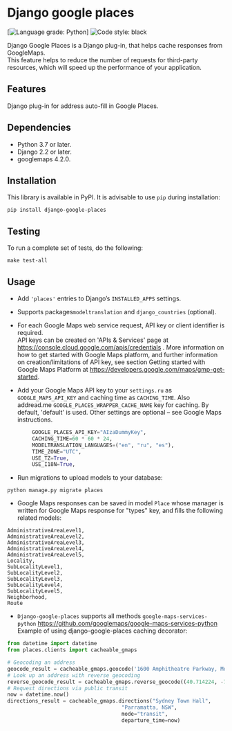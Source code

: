 # Django google places

[![Language grade: Python](https://img.shields.io/lgtm/grade/python/g/tlsfuzzer/python-ecdsa.svg?logo=lgtm&logoWidth=18)]
![Code style: black](https://img.shields.io/badge/code%20style-black-000000.svg?style=flat)


Django Google Places is a Django plug-in, that helps cache responses from GoogleMaps.  
This feature helps to reduce the number of requests for third-party resources, which will speed up the performance of your application. 

## Features

Django plug-in for address auto-fill in Google Places. 

## Dependencies

- Python 3.7 or later.
- Django 2.2 or later.
- googlemaps 4.2.0.

## Installation

This library is available in PyPI. It is advisable to use `pip` during installation: 

```
pip install django-google-places
```

## Testing

To run a complete set of tests, do the following: 

    make test-all

## Usage

- Add ``'places'`` entries to Django’s ``INSTALLED_APPS`` settings.

- Supports packages``modeltranslation`` and ``django_countries`` (optional).

- For each Google Maps web service request, API key or client identifier is required.  
API keys can be created on 'APIs & Services' page at  https://console.cloud.google.com/apis/credentials .
More information on how to get started with Google Maps platform, and further information on creation/limitations of API key, see section Getting started with Google Maps Platform at https://developers.google.com/maps/gmp-get-started.

- Add your Google Maps API key to your ``settings.ru`` as ``GOOGLE_MAPS_API_KEY`` and caching time as  ``CACHING_TIME``. Also addread.me ``GOOGLE_PLACES_WRAPPER_CACHE_NAME`` key for caching. By default, 'default' is used. Other settings are optional – see Google Maps instructions. 
```python
        GOOGLE_PLACES_API_KEY="AIzaDummyKey",
        CACHING_TIME=60 * 60 * 24,
        MODELTRANSLATION_LANGUAGES=("en", "ru", "es"),
        TIME_ZONE="UTC",
        USE_TZ=True,
        USE_I18N=True,
```

- Run migrations to upload models to your database:

```
python manage.py migrate places
```

- Google Maps responses can be saved in model ``Place`` whose manager is written for Google Maps response for "types" key, and fills the following related models:

```
AdministrativeAreaLevel1,
AdministrativeAreaLevel2,
AdministrativeAreaLevel3,
AdministrativeAreaLevel4,
AdministrativeAreaLevel5,
Locality,
SubLocalityLevel1,
SubLocalityLevel2,
SubLocalityLevel3,
SubLocalityLevel4,
SubLocalityLevel5,
Neighborhood,
Route
```

- ``Django-google-places`` supports all methods  ``google-maps-services-python`` https://github.com/googlemaps/google-maps-services-python Example of using  django-google-places  caching decorator:

```python
from datetime import datetime
from places.clients import cacheable_gmaps

# Geocoding an address
geocode_result = cacheable_gmaps.geocode('1600 Amphitheatre Parkway, Mountain View, CA')
# Look up an address with reverse geocoding
reverse_geocode_result = cacheable_gmaps.reverse_geocode((40.714224, -73.961452))
# Request directions via public transit
now = datetime.now()
directions_result = cacheable_gmaps.directions("Sydney Town Hall",
                                     "Parramatta, NSW",
                                     mode="transit",
                                     departure_time=now)
```


